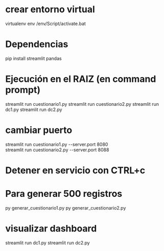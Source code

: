 # crear entorno virtual
virtualenv env
/env/Script/activate.bat
# Dependencias
pip install streamlit pandas
# Ejecución en el RAIZ (en command prompt)
streamlit run cuestionario1.py
streamlit run cuestionario2.py
streamlit run dc1.py
streamlit run dc2.py
# cambiar puerto
streamlit run cuestionario1.py --server.port 8080  
streamlit run cuestionario2.py --server.port 8088  
# Detener en servicio con CTRL+c
# Para generar 500 registros
py generar_cuestionario1.py
py generar_cuestionario2.py

# visualizar dashboard
streamlit run dc1.py
streamlit run dc2.py
